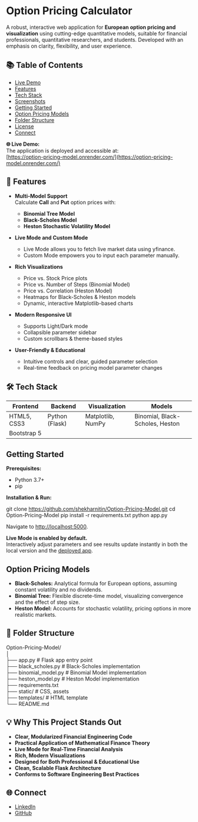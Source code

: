 # Option Pricing Calculator

A robust, interactive web application for **European option pricing and visualization** using cutting-edge quantitative models, suitable for financial professionals, quantitative researchers, and students. Developed with an emphasis on clarity, flexibility, and user experience.

## 📚 Table of Contents

- [Live Demo](#-live-demo)
- [Features](#-features)
- [Tech Stack](#-tech-stack)
- [Screenshots](#-screenshots)
- [Getting Started](#getting-started)
- [Option Pricing Models](#option-pricing-models)
- [Folder Structure](#folder-structure)
- [License](#license)
- [Connect](#connect)

**🌐 Live Demo:**  
The application is deployed and accessible at:  
[https://option-pricing-model.onrender.com/](https://option-pricing-model.onrender.com/)

## 🚀 Features

- **Multi-Model Support**  
  Calculate **Call** and **Put** option prices with:
  - **Binomial Tree Model**
  - **Black-Scholes Model**
  - **Heston Stochastic Volatility Model**

- **Live Mode and Custom Mode**
  - Live Mode allows you to fetch live market data using yfinance.
  - Custom Mode empowers you to input each parameter manually.

- **Rich Visualizations**
  - Price vs. Stock Price plots
  - Price vs. Number of Steps (Binomial Model)
  - Price vs. Correlation (Heston Model)
  - Heatmaps for Black-Scholes & Heston models
  - Dynamic, interactive Matplotlib-based charts

- **Modern Responsive UI**
  - Supports Light/Dark mode
  - Collapsible parameter sidebar
  - Custom scrollbars & theme-based styles

- **User-Friendly & Educational**
  - Intuitive controls and clear, guided parameter selection
  - Real-time feedback on pricing model parameter changes

## 🛠️ Tech Stack

| Frontend    | Backend        | Visualization      | Models                            |
|-------------|---------------|--------------------|------------------------------------|
| HTML5, CSS3 | Python (Flask)| Matplotlib, NumPy  | Binomial, Black-Scholes, Heston    |
| Bootstrap 5 |               |                    |                                    |

## Getting Started

**Prerequisites:**
- Python 3.7+
- pip

**Installation & Run:**

git clone https://github.com/shekharnitin/Option-Pricing-Model.git
cd Option-Pricing-Model
pip install -r requirements.txt
python app.py

Navigate to [http://localhost:5000](http://localhost:5000).

**Live Mode is enabled by default.**  
Interactively adjust parameters and see results update instantly in both the local version and the [deployed app](https://option-pricing-model.onrender.com/).

## Option Pricing Models

- **Black-Scholes:** Analytical formula for European options, assuming constant volatility and no dividends.
- **Binomial Tree:** Flexible discrete-time model, visualizing convergence and the effect of step size.
- **Heston Model:** Accounts for stochastic volatility, pricing options in more realistic markets.

## 📂 Folder Structure

Option-Pricing-Model/<br>
│<br>
├── app.py # Flask app entry point<br>
├── black_scholes.py # Black-Scholes implementation<br>
├── binomial_model.py # Binomial Model implementation<br>
├── heston_model.py # Heston Model implementation<br>
├── requirements.txt<br>
├── static/ # CSS, assets<br>
├── templates/ # HTML template<br>
└── README.md

## 💡 Why This Project Stands Out

- **Clear, Modularized Financial Engineering Code**
- **Practical Application of Mathematical Finance Theory**
- **Live Mode for Real-Time Financial Analysis**
- **Rich, Modern Visualizations**
- **Designed for Both Professional & Educational Use**
- **Clean, Scalable Flask Architecture**
- **Conforms to Software Engineering Best Practices**

## 🌐 Connect

- [LinkedIn](https://www.linkedin.com/in/shekharnitin)
- [GitHub](https://github.com/shekharnitin)
